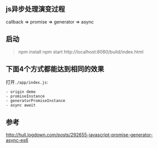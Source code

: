 ## js异步处理演变过程

callback => promise => generator => async

## 启动

> npm install
> npm start
> http://localhost:8080/build/index.html

## 下面4个方式都能达到相同的效果

打开`./app/index.js`:

```
- origin demo
- promiseInstance
- generatorPromiseInstance
- async await
```

## 参考

http://huli.logdown.com/posts/292655-javascript-promise-generator-async-es6
